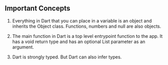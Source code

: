 ## Important Concepts

1. Everything in Dart that you can place in a variable is an object and inherits the Object class. Functions, numbers and null are also objects.

2. The main function in Dart is a top level entrypoint function to the app. It has a void return type and has an optional List<String> parameter as an argument.

3. Dart is strongly typed. But Dart can also infer types.